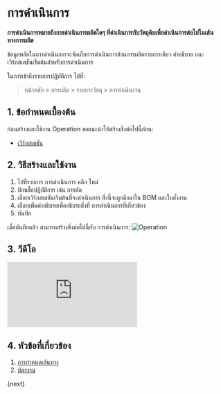 <!-- add-breadcrumbs -->
# การดำเนินการ

**การดำเนินการหมายถึงการดำเนินการผลิตใดๆ ที่ดำเนินการกับวัตถุดิบเพื่อดำเนินการต่อไปในเส้นทางการผลิต**

ข้อมูลหลักในการดำเนินการจะจัดเก็บการดำเนินการด้านการผลิตรายการเดียว คำอธิบาย และเวิร์กสเตชันเริ่มต้นสำหรับการดำเนินการ

ในการเข้าถึงรายการปฏิบัติการ ไปที่:

> หน้าหลัก > การผลิต > รายการวัสดุ > การดำเนินงาน

## 1. ข้อกำหนดเบื้องต้น
ก่อนสร้างและใช้งาน Operation ขอแนะนำให้สร้างสิ่งต่อไปนี้ก่อน:

* [เวิร์กสเตชัน](/docs/user/manual/th/manufacturing/workstation)

## 2. วิธีสร้างและใช้งาน
1. ไปที่รายการ การดำเนินการ คลิก ใหม่
1. ป้อนชื่อปฏิบัติการ เช่น การตัด
1. เลือกเวิร์กสเตชันเริ่มต้นที่จะดำเนินการ สิ่งนี้จะถูกดึงมาใน BOM และใบสั่งงาน
1. เลือกเพิ่มคำอธิบายเพื่ออธิบายสิ่งที่ การดำเนินการที่เกี่ยวข้อง
1. บันทึก

เมื่อบันทึกแล้ว สามารถสร้างสิ่งต่อไปนี้กับ การดำเนินการ:
<img class="screenshot" alt="Operation" src="{{docs_base_url}}/assets/img/manufacturing/operation.png">

## 3. วีดีโอ

<div class="embed-container">
    <iframe src="https://www.youtube.com/embed/UVGfzwOOZC4?rel=0" frameborder="0" allow="autoplay; encrypted-media" allowfullscreen>
    </iframe>
</div>

## 4. หัวข้อที่เกี่ยวข้อง
1. [การกำหนดเส้นทาง](/docs/user/manual/th/manufacturing/routing)
1. [บัตรงาน](/docs/user/manual/th/manufacturing/job-card)

{next}
